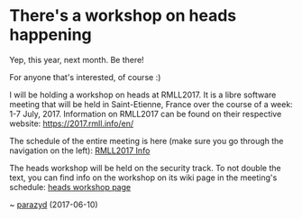 There's a workshop on heads happening
=====================================

Yep, this year, next month. Be there!

For anyone that's interested, of course :)

I will be holding a workshop on heads at RMLL2017. It is a libre
software meeting that will be held in Saint-Etienne, France over the
course of a week: 1-7 July, 2017. Information on RMLL2017 can be found
on their respective website: https://2017.rmll.info/en/

The schedule of the entire meeting is here (make sure you go through
the navigation on the left):
[RMLL2017 Info](https://prog2017.rmll.info/programme/rmll2017/?lang=en)

The heads workshop will be held on the security track. To not double
the text, you can find info on the workshop on its wiki page in the
meeting's schedule:
[heads workshop page](https://prog2017.rmll.info/programme/securite-entre-transparence-et-opacite/atelier-heads-la-distribution-libre-dediee-au-respect-de-la-vie-privee?lang=en)

~ [parazyd](mailto:parazyd@dyne.org) (2017-06-10)
